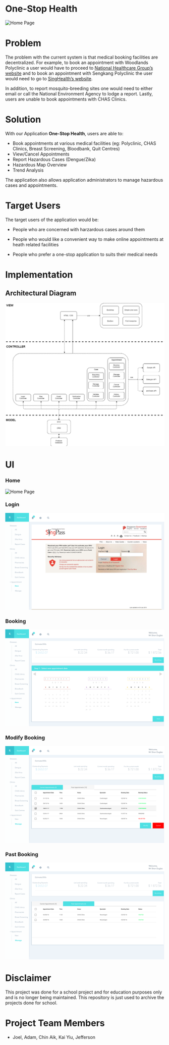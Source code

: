 # One-Stop Health

![Home Page](img/Home%20Page.png)



# Problem

The problem with the current system is that medical booking facilities are decentralized. For example, to book an appointment with Woodlands Polyclinic a user would have to proceed to [National Healthcare Group’s website](https://www.nhgp.com.sg) and to book an appointment with Sengkang Polyclinic the user would need to go to [SingHealth’s website](https://polyclinic.singhealth.com.sg).

In addition, to report mosquito-breeding sites one would need to either email or call the National Environment Agency to lodge a report. Lastly, users are unable to book appointments with CHAS Clinics.



# Solution

With our Application **One-Stop Health**, users are able to:

* Book appointments at various medical facilities (eg: Polyclinic, CHAS Clinics, Breast Screening, Bloodbank, Quit Centres)
* View/Cancel Appointments
* Report Hazardous Cases (Dengue/Zika)
* Hazardous Map Overview
* Trend Analysis

The application also allows application administrators to manage hazardous cases and appointments.



# Target Users

The target users of the application would be:

* People who are concerned with harzardous cases around them

* People who would like a convenient way to make online appointments at heath related facilities

* People who prefer a one-stop application to suits their medical needs



# Implementation

## Architectural Diagram

![Architectural Diagram](img/ArchitecturalDiagram.png)



# UI

### Home

![Home Page](img/Home%20Page.png)

### Login

![Login Page](img/Login%20Page.png)

### Booking

![Booking](img/Booking.png)

### Modify Booking

![Modify Booking](img/Modify%20Booking.png)

### Past Booking

![Past Booking](img/Past%20Booking.png)

# Disclaimer
This project was done for a school project and for education purposes only and is no longer being maintained. This repository is just used to archive the projects done for school. 

# Project Team Members

* Joel, Adam, Chin Aik, Kai Yiu, Jefferson

